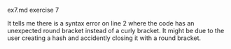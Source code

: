 ex7.md
exercise 7

It tells me there is a syntax error on line 2 where the code has an unexpected round bracket instead of a curly bracket. It might be due to the user creating a hash and accidently closing it with a round bracket.